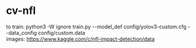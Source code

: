 # cv-nfl

to train: python3 -W ignore train.py --model_def config/yolov3-custom.cfg --data_config config/custom.data <br>
images: https://www.kaggle.com/c/nfl-impact-detection/data
